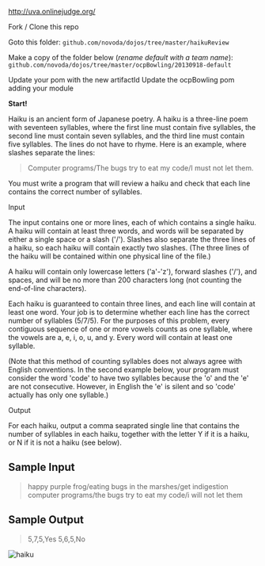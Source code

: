http://uva.onlinejudge.org/

Fork / Clone this repo

Goto this folder:
`github.com/novoda/dojos/tree/master/haikuReview`

Make a copy of the folder below (*rename default with a team name*):
`github.com/novoda/dojos/tree/master/ocpBowling/20130918-default`

Update your pom with the new artifactId
Update the ocpBowling pom adding your module

**Start!**

Haiku is an ancient form of Japanese poetry. A haiku
is a three-line poem with seventeen syllables, where
the first line must contain five syllables, the second
line must contain seven syllables, and the third line
must contain five syllables. The lines do not have to
rhyme. Here is an example, where slashes separate the
lines:

>Computer programs/The bugs try to eat my code/I must not let them.


You must write a program that will review a haiku and
check that each line contains the correct number of
syllables.

Input

The input contains one or more lines, each of which
contains a single haiku. A haiku will contain at least
three words, and words will be separated by either a
single space or a slash ('/'). Slashes also separate
the three lines of a haiku, so each haiku will contain
exactly two slashes. (The three lines of the haiku will
be contained within one physical line of the file.)

A haiku will contain only lowercase letters ('a'-'z'),
forward slashes ('/'), and spaces, and will be no more
than 200 characters long (not counting the end-of-line
characters).

Each haiku is guaranteed to contain three lines, and
each line will contain at least one word. Your job is
to determine whether each line has the correct number
of syllables (5/7/5). For the purposes of this problem,
every contiguous sequence of one or more vowels counts
as one syllable, where the vowels are
a, e, i, o, u, and y. Every word will contain at least
one syllable.

(Note that this method of counting syllables does not
always agree with English conventions. In the second
example below, your program must consider the word
'code' to have two syllables because the 'o' and the
'e' are not consecutive. However, in English the 'e'
is silent and so 'code' actually has only one syllable.)

Output

For each haiku, output a comma seaprated single line
that contains the number of syllables in each haiku,
together with the letter Y if it is a haiku, or N if
it is not a haiku (see below).


Sample Input
------------
>happy purple frog/eating bugs in the marshes/get indigestion
>computer programs/the bugs try to eat my code/i will not let them

Sample Output
-------------
>5,7,5,Yes
>5,6,5,No

![haiku](http://www.quickmeme.com/img/61/6190f94a90cc47288544831eb61905a2bb4e8e178c7086c94c77370583b97c15.jpg)
